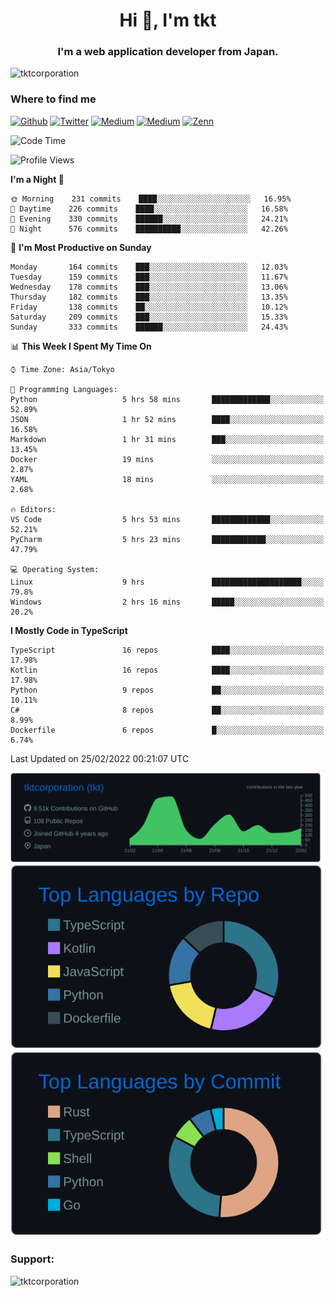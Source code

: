 <h1 align="center">Hi 👋, I'm tkt</h1>
<h3 align="center">I'm a web application developer from Japan.</h3>

<p align="left"> <img src="https://komarev.com/ghpvc/?username=tktcorporation&label=Profile%20views&color=0e75b6&style=flat" alt="tktcorporation" /> </p>

<h3>Where to find me</h3>
<p>
<a href="https://github.com/tktcorporation" target="_blank"><img alt="Github" src="https://img.shields.io/badge/GitHub-%2312100E.svg?&style=for-the-badge&logo=Github&logoColor=white" /></a>
<a href="https://twitter.com/tktcorporation" target="_blank"><img alt="Twitter" src="https://img.shields.io/badge/twitter-%231DA1F2.svg?&style=for-the-badge&logo=twitter&logoColor=white" /></a>
<a href="https://www.linkedin.com/in/tktcorporation" target="_blank"><img alt="Medium" src="https://img.shields.io/badge/linkdin-0a66c2.svg?&style=for-the-badge&logo=linkedin&logoColor=white" /></a>
<a href="https://qiita.com/tktcorporation" target="_blank"><img alt="Medium" src="https://img.shields.io/badge/qiita-55C500.svg?&style=for-the-badge&logo=qiita&logoColor=white" /></a>
<a href="https://zenn.dev/tktcorporation" target="_blank"><img alt="Zenn" src="https://img.shields.io/badge/Zenn-3EA8FF.svg?&style=for-the-badge&logo=Zenn&logoColor=white" /></a>
</p>
  
<!--START_SECTION:waka-->
![Code Time](http://img.shields.io/badge/Code%20Time-172%20hrs%203%20mins-blue)

![Profile Views](http://img.shields.io/badge/Profile%20Views-7-blue)

**I'm a Night 🦉** 

```text
🌞 Morning    231 commits    ████░░░░░░░░░░░░░░░░░░░░░   16.95% 
🌆 Daytime    226 commits    ████░░░░░░░░░░░░░░░░░░░░░   16.58% 
🌃 Evening    330 commits    ██████░░░░░░░░░░░░░░░░░░░   24.21% 
🌙 Night      576 commits    ██████████░░░░░░░░░░░░░░░   42.26%

```
📅 **I'm Most Productive on Sunday** 

```text
Monday       164 commits    ███░░░░░░░░░░░░░░░░░░░░░░   12.03% 
Tuesday      159 commits    ███░░░░░░░░░░░░░░░░░░░░░░   11.67% 
Wednesday    178 commits    ███░░░░░░░░░░░░░░░░░░░░░░   13.06% 
Thursday     182 commits    ███░░░░░░░░░░░░░░░░░░░░░░   13.35% 
Friday       138 commits    ██░░░░░░░░░░░░░░░░░░░░░░░   10.12% 
Saturday     209 commits    ███░░░░░░░░░░░░░░░░░░░░░░   15.33% 
Sunday       333 commits    ██████░░░░░░░░░░░░░░░░░░░   24.43%

```


📊 **This Week I Spent My Time On** 

```text
⌚︎ Time Zone: Asia/Tokyo

💬 Programming Languages: 
Python                   5 hrs 58 mins       █████████████░░░░░░░░░░░░   52.89% 
JSON                     1 hr 52 mins        ████░░░░░░░░░░░░░░░░░░░░░   16.58% 
Markdown                 1 hr 31 mins        ███░░░░░░░░░░░░░░░░░░░░░░   13.45% 
Docker                   19 mins             ░░░░░░░░░░░░░░░░░░░░░░░░░   2.87% 
YAML                     18 mins             ░░░░░░░░░░░░░░░░░░░░░░░░░   2.68%

🔥 Editors: 
VS Code                  5 hrs 53 mins       █████████████░░░░░░░░░░░░   52.21% 
PyCharm                  5 hrs 23 mins       ████████████░░░░░░░░░░░░░   47.79%

💻 Operating System: 
Linux                    9 hrs               ████████████████████░░░░░   79.8% 
Windows                  2 hrs 16 mins       █████░░░░░░░░░░░░░░░░░░░░   20.2%

```

**I Mostly Code in TypeScript** 

```text
TypeScript               16 repos            ████░░░░░░░░░░░░░░░░░░░░░   17.98% 
Kotlin                   16 repos            ████░░░░░░░░░░░░░░░░░░░░░   17.98% 
Python                   9 repos             ██░░░░░░░░░░░░░░░░░░░░░░░   10.11% 
C#                       8 repos             ██░░░░░░░░░░░░░░░░░░░░░░░   8.99% 
Dockerfile               6 repos             █░░░░░░░░░░░░░░░░░░░░░░░░   6.74%

```



 Last Updated on 25/02/2022 00:21:07 UTC
<!--END_SECTION:waka-->

[![](https://raw.githubusercontent.com/tktcorporation/tktcorporation/master/profile-summary-card-output/github_dark/0-profile-details.svg)](https://github.com/vn7n24fzkq/github-profile-summary-cards)
[![](https://raw.githubusercontent.com/tktcorporation/tktcorporation/master/profile-summary-card-output/github_dark/1-repos-per-language.svg)](https://github.com/vn7n24fzkq/github-profile-summary-cards) [![](https://raw.githubusercontent.com/tktcorporation/tktcorporation/master/profile-summary-card-output/github_dark/2-most-commit-language.svg)](https://github.com/vn7n24fzkq/github-profile-summary-cards)

<h3 align="left">Support:</h3>
<p><a href="https://www.buymeacoffee.com/tktcorporation"> <img align="left" src="https://cdn.buymeacoffee.com/buttons/v2/default-yellow.png" height="50" width="210" alt="tktcorporation" /></a></p><br><br>
